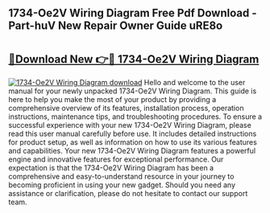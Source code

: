 ## 1734-Oe2V Wiring Diagram Free Pdf Download - Part-huV New Repair Owner Guide uRE8o

# <h2><a href="http://dflbsa.blite.top/?on=1734-Oe2V+Wiring+Diagram">🔗Download New 👉🔴 1734-Oe2V Wiring Diagram</a></h2>

[![1734-Oe2V Wiring Diagram download](https://i.imgur.com/lujVjoI.png)](http://dflbsa.blite.top/?on=1734-Oe2V+Wiring+Diagram)
Hello and welcome to the user manual for your newly unpacked 1734-Oe2V Wiring Diagram. This guide is here to help you make the most of your product by providing a comprehensive overview of its features, installation process, operation instructions, maintenance tips, and troubleshooting procedures. To ensure a successful experience with your new 1734-Oe2V Wiring Diagram, please read this user manual carefully before use. It includes detailed instructions for product setup, as well as information on how to use its various features and capabilities. Your new 1734-Oe2V Wiring Diagram features a powerful engine and innovative features for exceptional performance. Our expectation is that the 1734-Oe2V Wiring Diagram has been a comprehensive and easy-to-understand resource in your journey to becoming proficient in using your new gadget. Should you need any assistance or clarification, please do not hesitate to contact our support team.

